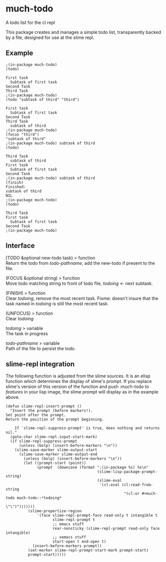 much-todo
=========

A todo list for the cl repl

This package creates and manages a simple todo list, transparently backed by
a file, designed for use at the slime repl.

Example
-------

    ;(in-package much-todo) 
    (todo)
    
    First task
      Subtask of first task
    Second Task
    Third Task
    ;(in-package much-todo) 
    (todo "subtask of third" "third")
    
    First task
      Subtask of first task
    Second Task
    Third Task
      subtask of third
    ;(in-package much-todo) 
    (focus "third")
    "subtask of third"
    ;(in-package much-todo) subtask of third
    (todo)
    
    Third Task
      subtask of third
    First task
      Subtask of first task
    Second Task
    ;(in-package much-todo) subtask of third
    (finish)
    Finished:
    subtask of third
    NIL
    ;(in-package much-todo) 
    (todo)
    
    Third Task
    First task
      Subtask of first task
    Second Task
    ;(in-package much-todo) 
    
Interface
---------

(TODO &optional new-todo task) > function  
 Return the todo from *todo-pathname*, add the new-todo if present to the file.

(FOCUS &optional string) > function  
 Move todo matching string to front of todo file, *todoing* <- next subtask.

(FINISH) > function  
 Clear *todoing*, remove the most recent task.
Fixme: doesn't insure that the task named in *todoing* is still the most 
recent task.

(UNFOCUS) > function  
 Clear *todoing*

*todoing* > variable  
 The task in progress

*todo-pathname* > variable  
 Path of the file to persist the todo.

slime-repl integration
----------------------

The following function is adjusted from the slime sources. It is an elisp
function which determines the display of slime's prompt. If you replace slime's
version of this version of the function and push :much-todo to *features* in 
your lisp image, the slime prompt will display as in the example above.

    (defun slime-repl-insert-prompt ()
      "Insert the prompt (before markers!).
    Set point after the prompt.
    Return the position of the prompt beginning.
        
        If `slime-repl-suppress-prompt' is true, does nothing and returns nil."
      (goto-char slime-repl-input-start-mark)
      (if slime-repl-suppress-prompt
          (unless (bolp) (insert-before-markers "\n"))
        (slime-save-marker slime-output-start
          (slime-save-marker slime-output-end
            (unless (bolp) (insert-before-markers "\n"))
            (let ((prompt-start (point))
                  (prompt  (downcase (format ";(in-package %s) %s\n"
                                             (slime-lisp-package-prompt-string)
                                             (slime-eval
                                              '(cl:eval (cl:read-from-string
                                                         "(cl:or #+much-todo much-todo::*todoing*
                                                                   \"\")")))))))
              (slime-propertize-region
                  '(face slime-repl-prompt-face read-only t intangible t
                         slime-repl-prompt t
                         ;; emacs stuff
                         rear-nonsticky (slime-repl-prompt read-only face intangible)
                         ;; xemacs stuff
                         start-open t end-open t)
                (insert-before-markers prompt))
              (set-marker slime-repl-prompt-start-mark prompt-start)
              prompt-start)))))
